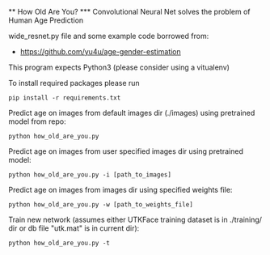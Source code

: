 ** How Old Are You?
*** Convolutional Neural Net solves the problem of Human Age Prediction

wide_resnet.py file and some example code borrowed from:
- https://github.com/yu4u/age-gender-estimation

This program expects Python3 (please consider using a vitualenv)

To install required packages please run

```pip install -r requirements.txt```

Predict age on images from default images dir (./images) using pretrained model from repo:

```python how_old_are_you.py```

Predict age on images from user specified images dir using pretrained model:

```python how_old_are_you.py -i [path_to_images]```

Predict age on images from images dir using specified weights file:

```python how_old_are_you.py -w [path_to_weights_file]```

Train new network (assumes either UTKFace training dataset is in ./training/ dir or db file "utk.mat" is in current dir):

```python how_old_are_you.py -t```
